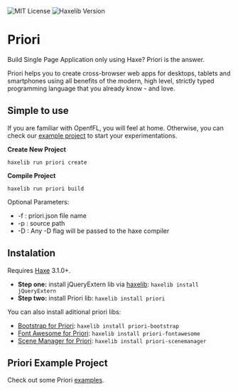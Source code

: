 ![MIT License](https://img.shields.io/badge/license-MIT-blue.svg?style=flat) ![Haxelib Version](https://img.shields.io/github/tag/triture/priori.svg?style=flat&label=haxelib)

# Priori

Build Single Page Application only using Haxe? Priori is the answer.

Priori helps you to create cross-browser web apps for desktops, tablets and smartphones using all benefits of the modern, high level, strictly typed programming language that you already know - and love.

## Simple to use
If you are familiar with OpenfFL, you will feel at home. Otherwise, you can check our [example project](https://github.com/triture/priori-example) to start your experimentations.

**Create New Project**
```
haxelib run priori create
```

**Compile Project**
```
haxelib run priori build
```
Optional Parameters:
- -f : priori.json file name
- -p : source path
- -D : Any -D flag will be passed to the haxe compiler

## Instalation
Requires [Haxe](http://haxe.org) 3.1.0+.

* **Step one:** install jQueryExtern lib via [haxelib](http://haxe.org/doc/haxelib/using_haxelib): `haxelib install jQueryExtern`
* **Step two:** install Priori lib: `haxelib install priori`

You can also install aditional priori libs:
- [Bootstrap for Priori](https://github.com/triture/priori-bootstrap): `haxelib install priori-bootstrap`
- [Font Awesome for Priori](https://github.com/triture/priori-fontawesome): `haxelib install priori-fontawesome`
- [Scene Manager for Priori](https://github.com/triture/priori-scenemanager): `haxelib install priori-scenemanager`

## Priori Example Project
Check out some Priori [examples](https://github.com/triture/priori-example).
